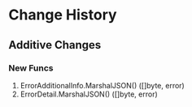 # Change History

## Additive Changes

### New Funcs

1. ErrorAdditionalInfo.MarshalJSON() ([]byte, error)
1. ErrorDetail.MarshalJSON() ([]byte, error)

